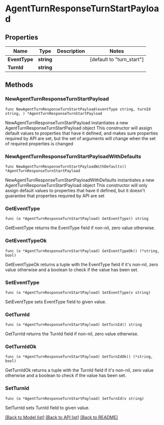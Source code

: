 # AgentTurnResponseTurnStartPayload

## Properties

Name | Type | Description | Notes
------------ | ------------- | ------------- | -------------
**EventType** | **string** |  | [default to "turn_start"]
**TurnId** | **string** |  | 

## Methods

### NewAgentTurnResponseTurnStartPayload

`func NewAgentTurnResponseTurnStartPayload(eventType string, turnId string, ) *AgentTurnResponseTurnStartPayload`

NewAgentTurnResponseTurnStartPayload instantiates a new AgentTurnResponseTurnStartPayload object
This constructor will assign default values to properties that have it defined,
and makes sure properties required by API are set, but the set of arguments
will change when the set of required properties is changed

### NewAgentTurnResponseTurnStartPayloadWithDefaults

`func NewAgentTurnResponseTurnStartPayloadWithDefaults() *AgentTurnResponseTurnStartPayload`

NewAgentTurnResponseTurnStartPayloadWithDefaults instantiates a new AgentTurnResponseTurnStartPayload object
This constructor will only assign default values to properties that have it defined,
but it doesn't guarantee that properties required by API are set

### GetEventType

`func (o *AgentTurnResponseTurnStartPayload) GetEventType() string`

GetEventType returns the EventType field if non-nil, zero value otherwise.

### GetEventTypeOk

`func (o *AgentTurnResponseTurnStartPayload) GetEventTypeOk() (*string, bool)`

GetEventTypeOk returns a tuple with the EventType field if it's non-nil, zero value otherwise
and a boolean to check if the value has been set.

### SetEventType

`func (o *AgentTurnResponseTurnStartPayload) SetEventType(v string)`

SetEventType sets EventType field to given value.


### GetTurnId

`func (o *AgentTurnResponseTurnStartPayload) GetTurnId() string`

GetTurnId returns the TurnId field if non-nil, zero value otherwise.

### GetTurnIdOk

`func (o *AgentTurnResponseTurnStartPayload) GetTurnIdOk() (*string, bool)`

GetTurnIdOk returns a tuple with the TurnId field if it's non-nil, zero value otherwise
and a boolean to check if the value has been set.

### SetTurnId

`func (o *AgentTurnResponseTurnStartPayload) SetTurnId(v string)`

SetTurnId sets TurnId field to given value.



[[Back to Model list]](../README.md#documentation-for-models) [[Back to API list]](../README.md#documentation-for-api-endpoints) [[Back to README]](../README.md)


